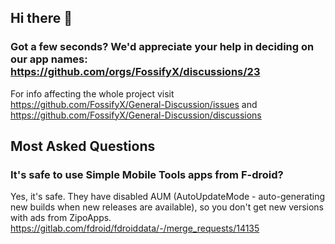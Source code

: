 ## Hi there 👋

### Got a few seconds? We'd appreciate your help in deciding on our app names: https://github.com/orgs/FossifyX/discussions/23

For info affecting the whole project visit https://github.com/FossifyX/General-Discussion/issues and https://github.com/FossifyX/General-Discussion/discussions

## Most Asked Questions

### It's safe to use Simple Mobile Tools apps from F-droid?

Yes, it's safe. They have disabled AUM (AutoUpdateMode - auto-generating new builds when new releases are available), so you don't get new versions with ads from ZipoApps. https://gitlab.com/fdroid/fdroiddata/-/merge_requests/14135
